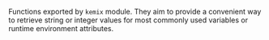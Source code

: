 Functions exported by `kemix` module. They aim to provide a convenient way to
retrieve string or integer values for most commonly used variables or runtime
environment attributes.
